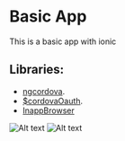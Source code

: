 Basic App
===================
This is a basic app with ionic


## Libraries:
* [ngcordova](http://ngcordova.com/).
* [$cordovaOauth](http://ngcordova.com/docs/plugins/oauth/).
* [InappBrowser](https://cordova.apache.org/docs/en/latest/reference/cordova-plugin-inappbrowser/)

![Alt text](http://res.cloudinary.com/dcbi3quoh/image/upload/v1478839886/hello_urqddf.png "Start view")
![Alt text](http://res.cloudinary.com/dcbi3quoh/image/upload/v1478839725/test_dy4vgp.png "Login view")

